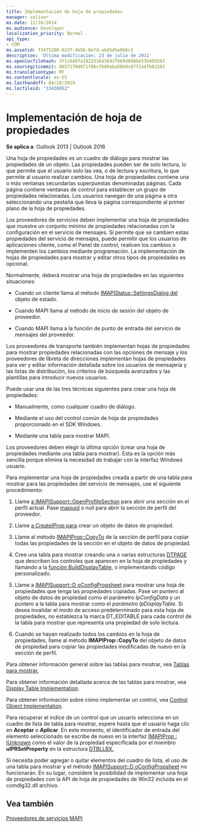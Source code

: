 ```yaml
---
title: Implementación de hoja de propiedades
manager: soliver
ms.date: 11/16/2014
ms.audience: Developer
localization_priority: Normal
api_type:
- COM
ms.assetid: f3475206-0237-4b5b-8efd-abd5d5e0b6c3
description: 'Última modificación: 23 de julio de 2011'
ms.openlocfilehash: 3f1c6497a182231645691f669d8900d33b495503
ms.sourcegitcommit: 8657170d071f9bcf680aba50b9c07f2a4fb82283
ms.translationtype: MT
ms.contentlocale: es-ES
ms.lasthandoff: 04/28/2019
ms.locfileid: "33430052"
---
```

# <a name="property-sheet-implementation"></a>Implementación de hoja de propiedades

  
  
**Se aplica a**: Outlook 2013 | Outlook 2016 
  
Una hoja de propiedades es un cuadro de diálogo para mostrar las propiedades de un objeto. Las propiedades pueden ser de solo lectura, lo que permite que el usuario solo las vea, o de lectura y escritura, lo que permite al usuario realizar cambios. Una hoja de propiedades contiene una o más ventanas secundarias superpuestas denominadas páginas. Cada página contiene ventanas de control para establecer un grupo de propiedades relacionadas. Los usuarios navegan de una página a otra seleccionando una pestaña que lleva la página correspondiente al primer plano de la hoja de propiedades.
  
Los proveedores de servicios deben implementar una hoja de propiedades que muestre un conjunto mínimo de propiedades relacionadas con la configuración en el servicio de mensajes. Si permite que se cambien estas propiedades del servicio de mensajes, puede permitir que los usuarios de aplicaciones cliente, como el Panel de control, realicen los cambios o implementen los cambios mediante programación. La implementación de hojas de propiedades para mostrar y editar otros tipos de propiedades es opcional. 
  
Normalmente, deberá mostrar una hoja de propiedades en las siguientes situaciones:
  
- Cuando un cliente llama al método [IMAPIStatus::SettingsDialog del](imapistatus-settingsdialog.md) objeto de estado. 
    
- Cuando MAPI llama al método de inicio de sesión del objeto de proveedor.
    
- Cuando MAPI llama a la función de punto de entrada del servicio de mensajes del proveedor.
    
Los proveedores de transporte también implementan hojas de propiedades para mostrar propiedades relacionadas con las opciones de mensaje y los proveedores de libreta de direcciones implementan hojas de propiedades para ver y editar información detallada sobre los usuarios de mensajería y las listas de distribución, los criterios de búsqueda avanzados y las plantillas para introducir nuevos usuarios.
  
Puede usar una de las tres técnicas siguientes para crear una hoja de propiedades:
  
- Manualmente, como cualquier cuadro de diálogo.
    
- Mediante el uso del control común de hoja de propiedades proporcionado en el SDK Windows.
    
- Mediante una tabla para mostrar MAPI.
    
Los proveedores deben elegir la última opción (crear una hoja de propiedades mediante una tabla para mostrar). Esta es la opción más sencilla porque elimina la necesidad de trabajar con la interfaz Windows usuario. 
  
Para implementar una hoja de propiedades creada a partir de una tabla para mostrar para las propiedades del servicio de mensajes, use el siguiente procedimiento:
  
1. Llame [a IMAPISupport::OpenProfileSection](imapisupport-openprofilesection.md) para abrir una sección en el perfil actual. Pase [mapiuid](mapiuid.md) o null para abrir la sección de perfil del proveedor. 
    
2. Llame [a CreateIProp para](createiprop.md) crear un objeto de datos de propiedad. 
    
3. Llame al método [IMAPIProp::CopyTo](imapiprop-copyto.md) de la sección de perfil para copiar todas las propiedades de la sección en el objeto de datos de propiedad. 
    
4. Cree una tabla para mostrar creando una o varias estructuras [DTPAGE](dtpage.md) que describen los controles que aparecen en la hoja de propiedades y llamando a la [función BuildDisplayTable,](builddisplaytable.md) o implementando código personalizado. 
    
5. Llame a [IMAPISupport::D oConfigPropsheet](imapisupport-doconfigpropsheet.md) para mostrar una hoja de propiedades que tenga las propiedades copiadas. Pase un puntero al objeto de datos de propiedad como el parámetro _lpConfigData_ y un puntero a la tabla para mostrar como el _parámetro lpDisplayTable._ Si desea invalidar el modo de acceso predeterminado para esta hoja de propiedades, no establezca la marca DT_EDITABLE para cada control de la tabla para mostrar que representa una propiedad de solo lectura. 
    
6. Cuando se hayan realizado todos los cambios en la hoja de propiedades, llame al método **IMAPIProp::CopyTo** del objeto de datos de propiedad para copiar las propiedades modificadas de nuevo en la sección de perfil. 
    
Para obtener información general sobre las tablas para mostrar, vea [Tablas para mostrar.](display-tables.md) 
  
Para obtener información detallada acerca de las tablas para mostrar, vea [Display Table Implementation](display-table-implementation.md). 
  
Para obtener información sobre cómo implementar un control, vea [Control Object Implementation](control-object-implementation.md).
  
Para recuperar el índice de un control que un usuario selecciona en un cuadro de lista de tabla para mostrar, espere hasta que el usuario haga clic en **Aceptar** o **Aplicar**. En este momento, el identificador de entrada del elemento seleccionado se escribe de nuevo en la interfaz [IMAPIProp : IUnknown](imapipropiunknown.md) como el valor de la propiedad especificada por el miembro **ulPRSetProperty** en la estructura [DTBLLBX.](dtbllbx.md) 
  
Si necesita poder agregar o quitar elementos del cuadro de lista, el uso de una tabla para mostrar y el método [IMAPISupport::D oConfigPropsheet](imapisupport-doconfigpropsheet.md) no funcionarán. En su lugar, considere la posibilidad de implementar una hoja de propiedades con la API de hoja de propiedades de Win32 incluida en el comdlg32.dll archivo. 
  
## <a name="see-also"></a>Vea también



[Proveedores de servicios MAPI](mapi-service-providers.md)

